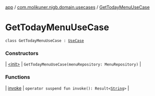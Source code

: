 [app](../../index.md) / [com.molikuner.nigb.domain.usecases](../index.md) / [GetTodayMenuUseCase](./index.md)

# GetTodayMenuUseCase

`class GetTodayMenuUseCase : `[`UseCase`](../-use-case/index.md)

### Constructors

| [&lt;init&gt;](-init-.md) | `GetTodayMenuUseCase(menuRepository: MenuRepository)` |

### Functions

| [invoke](invoke.md) | `operator suspend fun invoke(): Result<`[`String`](https://kotlinlang.org/api/latest/jvm/stdlib/kotlin/-string/index.html)`>` |

